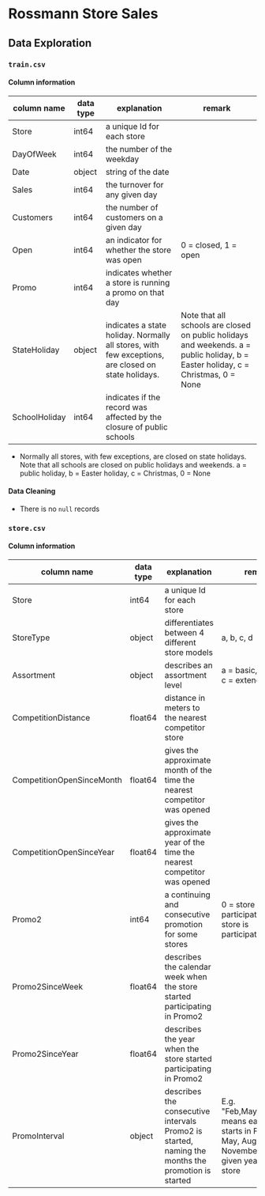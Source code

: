 # Rossmann Store Sales

## Data Exploration
### `train.csv`
#### Column information
|column name|data type|explanation|remark|
|---|---|---|---|
|Store|int64|a unique Id for each store|
|DayOfWeek|int64|the number of the weekday|
|Date|object|string of the date|
|Sales|int64|the turnover for any given day|
|Customers|int64|the number of customers on a given day|             
|Open|int64|an indicator for whether the store was open|0 = closed, 1 = open|             
|Promo|int64|indicates whether a store is running a promo on that day|
|StateHoliday|object|indicates a state holiday. Normally all stores, with few exceptions, are closed on state holidays. |Note that all schools are closed on public holidays and weekends. a = public holiday, b = Easter holiday, c = Christmas, 0 = None|
|SchoolHoliday|int64|indicates if the record was affected by the closure of public schools|

* Normally all stores, with few exceptions, are closed on state holidays. Note that all schools are closed on public holidays and weekends. a = public holiday, b = Easter holiday, c = Christmas, 0 = None

#### Data Cleaning
* There is no `null` records

### `store.csv`
#### Column information
|column name|data type|explanation|remark|
|---|---|---|---|
|Store|int64|a unique Id for each store||
|StoreType|object|differentiates between 4 different store models|a, b, c, d|
|Assortment|object|describes an assortment level|a = basic, b = extra, c = extended|
|CompetitionDistance|float64|distance in meters to the nearest competitor store||
|CompetitionOpenSinceMonth|float64|gives the approximate month of the time the nearest competitor was opened|             
|CompetitionOpenSinceYear|float64|gives the approximate year of the time the nearest competitor was opened|             
|Promo2|int64| a continuing and consecutive promotion for some stores|0 = store is not participating, 1 = store is participating|
|Promo2SinceWeek|float64|describes the calendar week when the store started participating in Promo2|
|Promo2SinceYear|float64|describes the year when the store started participating in Promo2|
|PromoInterval|object|describes the consecutive intervals Promo2 is started, naming the months the promotion is started|E.g. "Feb,May,Aug,Nov" means each round starts in February, May, August, November of any given year for that store|

